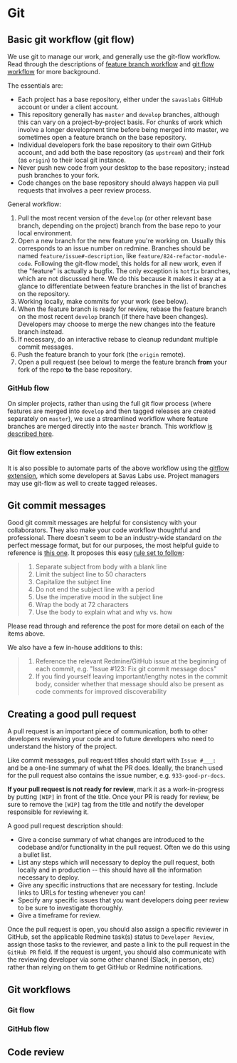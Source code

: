 # Git

## Basic git workflow (git flow)

We use git to manage our work, and generally use the git-flow workflow. Read through the descriptions of [feature branch workflow](https://www.atlassian.com/git/tutorials/comparing-workflows/feature-branch-workflow) and [git flow workflow](https://www.atlassian.com/git/tutorials/comparing-workflows/gitflow-workflow) for more background.

The essentials are:

- Each project has a base repository, either under the `savaslabs` GitHub account or under a client account.
- This repository generally has `master` and `develop` branches, although this can vary on a project-by-project basis. For chunks of work which involve a longer development time before being merged into master, we sometimes open a feature branch on the base repository.
- Individual developers fork the base repository to their own GitHub account, and add both the base repository (as `upstream`) and their fork (as `origin`) to their local git instance.
- Never push new code from your desktop to the base repository; instead push branches to your fork.
- Code changes on the base repository should always happen via pull requests that involves a peer review process.

General workflow:

1. Pull the most recent version of the `develop` (or other relevant base branch, depending on the project) branch from the base repo to your local environment.
2. Open a new branch for the new feature you're working on. Usually this corresponds to an issue number on redmine. Branches should be named `feature/issue#-description`, like `feature/824-refactor-module-code`. Following the git-flow model, this holds for all new work, even if the "feature" is actually a bugfix. The only exception is `hotfix` branches, which are not discussed here. We do this because it makes it easy at a glance to differentiate between feature branches in the list of branches on the repository.
3. Working locally, make commits for your work (see below).
4. When the feature branch is ready for review, rebase the feature branch on the most recent `develop` branch (if there have been changes). Developers may choose to merge the new changes into the feature branch instead.
5. If necessary, do an interactive rebase to cleanup redundant multiple commit messages.
6. Push the feature branch to your fork (the `origin` remote).
7. Open a pull request (see below) to merge the feature branch **from** your fork of the repo **to** the base repository.

### GitHub flow

On simpler projects, rather than using the full git flow process (where features are merged into `develop` and then tagged releases are created separately on `master`), we use a streamlined workflow where feature branches are merged directly into the `master` branch. This workflow [is described here](http://scottchacon.com/2011/08/31/github-flow.html).

### Git flow extension

It is also possible to automate parts of the above workflow using the [gitflow extension](https://github.com/nvie/gitflow), which some developers at Savas Labs use. Project managers may use git-flow as well to create tagged releases.

## Git commit messages

Good git commit messages are helpful for consistency with your collaborators. They also make your code workflow thoughtful and professional. There doesn't seem to be an industry-wide standard on _the_ perfect message format, but for our purposes, the most helpful guide to reference is [this one](http://chris.beams.io/posts/git-commit/). It proposes this easy [rule set to follow](http://chris.beams.io/posts/git-commit/#seven-rules):

> 1. Separate subject from body with a blank line
> 1. Limit the subject line to 50 characters
> 1. Capitalize the subject line
> 1. Do not end the subject line with a period
> 1. Use the imperative mood in the subject line
> 1. Wrap the body at 72 characters
> 1. Use the body to explain what and why vs. how

Please read through and reference the post for more detail on each of the items above.

We also have a few in-house additions to this:

> 1. Reference the relevant Redmine/GitHub issue at the beginning of each commit, e.g. "Issue #123: Fix git commit message docs"
> 1. If you find yourself leaving important/lengthy notes in the commit body, consider whether that message should also be present as code comments for improved discoverability

## Creating a good pull request

A pull request is an important piece of communication, both to other developers reviewing your code and to future developers who need to understand the history of the project.

Like commit messages, pull request titles should start with `Issue #___: ` and be a one-line summary of what the PR does. Ideally, the branch used for the pull request also contains the issue number, e.g. `933-good-pr-docs`.

**If your pull request is not ready for review**, mark it as a work-in-progress by putting `[WIP]` in front of the title. Once your PR is ready for review, be sure to remove the `[WIP]` tag from the title and notify the developer responsible for reviewing it.

 A good pull request description should:

- Give a concise summary of what changes are introduced to the codebase and/or functionality in the pull request. Often we do this using a bullet list.
- List any steps which will necessary to deploy the pull request, both locally and in production -- this should have all the information necessary to deploy.
- Give any specific instructions that are necessary for testing. Include links to URLs for testing whenever you can!
- Specify any specific issues that you want developers doing peer review to be sure to investigate thoroughly.
- Give a timeframe for review.

Once the pull request is open, you should also assign a specific reviewer in GitHub, set the applicable Redmine task(s) status to `Developer Review`, assign those
 tasks to the reviewer, and paste a link to the pull request in the `GitHub PR` field. If the request is urgent, you should also communicate with the reviewing developer
 via some other channel (Slack, in person, etc) rather than relying on them to get GitHub or Redmine notifications.

## Git workflows

### Git flow

### GitHub flow

## Code review
